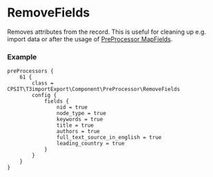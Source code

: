 RemoveFields
============
Removes attributes from the record. This is useful for cleaning up e.g. import data or after the usage of [PreProcessor MapFields](MAP_FIELDS.md).

### Example

```
preProcessors {
	61 {
		class = CPSIT\T3importExport\Component\PreProcessor\RemoveFields
		config {
			fields {
				nid = true
				node_type = true
				keywords = true
				title = true
				authors = true
				full_text_source_in_english = true
				leading_country = true
			}
		}
	}
}

```